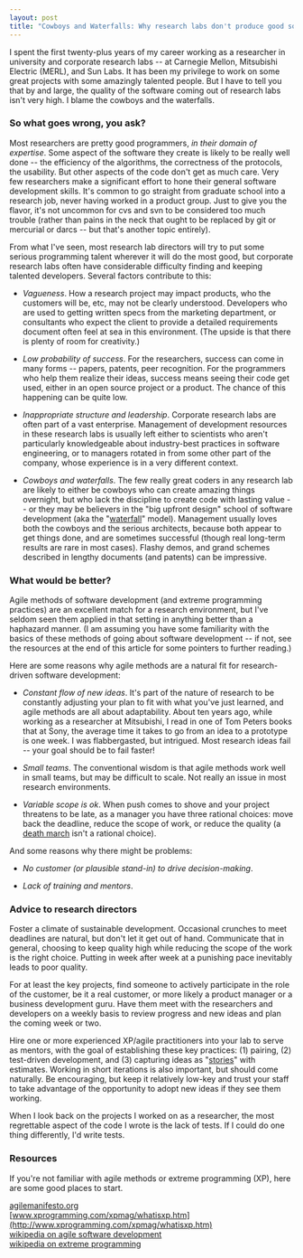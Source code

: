 ```yaml
---
layout: post
title: "Cowboys and Waterfalls: Why research labs don't produce good software"
---
```


I spent the first twenty-plus years of my career working as a researcher in university and corporate research labs -- at Carnegie Mellon, Mitsubishi Electric (MERL), and Sun Labs. It has been my privilege to work on some great projects with some amazingly talented people. But I have to tell you that by and large, the quality of the software coming out of research labs isn't very high. I blame the cowboys and the waterfalls.

### So what goes wrong, you ask?

Most researchers are pretty good programmers, *in their domain of expertise*. Some aspect of the software they create is likely to be really well done -- the efficiency of the algorithms, the correctness of the protocols, the usability. But other aspects of the code don't get as much care. Very few researchers make a significant effort to hone their general software development skills. It's common to go straight from graduate school into a research job, never having worked in a product group. Just to give you the flavor, it's not uncommon for cvs and svn to be considered too much trouble (rather than pains in the neck that ought to be replaced by git or mercurial or darcs -- but that's another topic entirely). 

From what I've seen, most research lab directors will try to put some serious programming talent wherever it will do the most good, but corporate research labs often have considerable difficulty finding and keeping talented developers. Several factors contribute to this:

* *Vagueness*. How a research project may impact products, who the customers will be, etc, may not be clearly understood. Developers who are used to getting written specs from the marketing department, or consultants who expect the client to provide a detailed requirements document often feel at sea in this environment. (The upside is that there is plenty of room for creativity.)

* *Low probability of success*. For the researchers, success can come in many forms -- papers, patents, peer recognition. For the programmers who help them realize their ideas, success means seeing their code get used, either in an open source project or a product. The chance of this happening can be quite low.

* *Inappropriate structure and leadership*. Corporate research labs are often part of a vast enterprise. Management of development resources in these research labs is usually left either to scientists who aren't particularly knowledgeable about industry-best practices in software engineering, or to managers rotated in from some other part of the company, whose experience is in a very different context.

* *Cowboys and waterfalls*. The few really great coders in any research lab are likely to either be cowboys who can create amazing things overnight, but who lack the discipline to create code with lasting value -- or they may be believers in the "big upfront design" school of software development (aka the "[waterfall](http://en.wikipedia.org/wiki/Waterfall_model)" model). Management usually loves both the cowboys and the serious architects, because both appear to get things done, and are sometimes successful (though real long-term results are rare in most cases). Flashy demos, and grand schemes described in lengthy documents (and patents) can be impressive.

### What would be better?

Agile methods of software development (and extreme programming practices) are an excellent match for a research environment, but I've seldom seen them applied in that setting in anything better than a haphazard manner. (I am assuming you have some familiarity with the basics of these methods of going about software development -- if not, see the resources at the end of this article for some pointers to further reading.)

Here are some reasons why agile methods are a natural fit for research-driven software development:

* _Constant flow of new ideas_. It's part of the nature of research to be constantly adjusting your plan to fit with what you've just learned, and agile methods are all about adaptability. About ten years ago, while working as a researcher at Mitsubishi, I read in one of Tom Peters books that at Sony, the average time it takes to go from an idea to a prototype is one week. I was flabbergasted, but intrigued. Most research ideas fail -- your goal should be to fail faster!

* _Small teams_. The conventional wisdom is that agile methods work well in small teams, but  may be difficult to scale. Not really an issue in most research environments.

* _Variable scope is ok_. When push comes to shove and your project threatens to be late, as a manager you have three rational choices: move back the deadline, reduce the scope of work, or reduce the quality (a [death march](http://www.amazon.com/Death-March-Second-Edward-Yourdon/dp/013143635X/ref=pd_bbs_sr_1/104-3830814-3606322?ie=UTF8&s=books&qid=1180904769&sr=8-1) isn't a rational choice). 

And some reasons why there might be problems:

* _No customer (or plausible stand-in) to drive decision-making_. 

* _Lack of training and mentors_.

### Advice to research directors

Foster a climate of sustainable development. Occasional crunches to meet deadlines are natural, but don't let it get out of hand. Communicate that in general, choosing to keep quality high while reducing the scope of the work is the right choice. Putting in week after week at a punishing pace inevitably leads to poor quality.

For at least the key projects, find someone to actively participate in the role of the customer, be it a real customer, or more likely a product manager or a business development guru. Have them meet with the researchers and developers on a weekly basis to review progress and new ideas and plan the coming week or two.

Hire one or more experienced XP/agile practitioners into your lab to serve as mentors, with the goal of establishing these key practices: (1) pairing, (2) test-driven development, and (3) capturing ideas as "[stories](http://www.extremeprogramming.org/rules/userstories.html)" with estimates. Working in short iterations is also important, but should come naturally. Be encouraging, but keep it relatively low-key and trust your staff to take advantage of the opportunity to adopt new ideas if they see them working.

When I look back on the projects I worked on as a researcher, the most regrettable aspect of the code I wrote is the lack of tests. If I could do one thing differently, I'd write tests. 

### Resources

If you're not familiar with agile methods or extreme programming (XP), here are some good places to start.

[agilemanifesto.org](http://agilemanifesto.org/)  
[www.xprogramming.com/xpmag/whatisxp.htm](http://www.xprogramming.com/xpmag/whatisxp.htm)    
[wikipedia on agile software development](http://en.wikipedia.org/wiki/Agile_software_development)   
[wikipedia on extreme programming](http://en.wikipedia.org/wiki/Extreme_Programming)  


